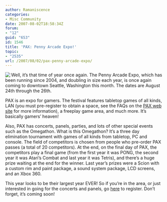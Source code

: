 ```yaml
---
author: Ramaniscence
categories:
- Misc Community
date: 2007-08-02T18:58:34Z
forum:
- "12"
guid: "653"
id: 1546
title: 'PAX: Penny Arcade Expo!'
topic:
- "2535"
url: /2007/08/02/pax-penny-arcade-expo/
---
```


<img border="0" align="left" src="http://h.xerol.org/i/splash-pax.png" />Well, it&#8217;s that time of year once again. The Penny Arcade Expo, which has been running since 2004, and doubling in size each year, is once again coming to downtown Seattle, Washington this month. The dates are August 24th through the 26th. 

PAX is an expo for gamers. The festival features tabletop games of all kinds, LAN (you must pre-register to obtain a space, see the FAQs on the <a target="_blank" href="http://www.pennyarcadeexpo.com/faqs.php">PAX web site</a> for more information), a freeplay game area, and much more. It&#8217;s basically gamers&#8217; heaven!
  
Also, PAX has concerts, panels, parties, and lots of other special events such as the Omegathon. What is this Omegathon? It&#8217;s a three day elimination tournament with games of all kinds from tabletop, PC and console. The field of competitors is chosen from people who pre-order PAX passes (a total of 20 competitors). At the end, on the final day of PAX, the competitors play a final game (from the first year it was PONG, the second year it was Atari&#8217;s Combat and last year it was Tetris), and there&#8217;s a huge prize waiting at the end for the winner. Last year&#8217;s prizes were a Scion with a custom rim and paint package, a sound system package, LCD screens, and an Xbox 360.

This year looks to be their largest year EVER! So if you&#8217;re in the area, or just interested in going for the concerts and panels, go <a target="_blank" href="http://www.pennyarcadeexpo.com">here</a> to register. Don&#8217;t forget, it&#8217;s coming soon!